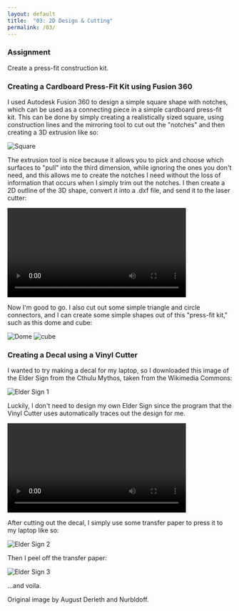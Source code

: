 ```yaml
---
layout: default
title:  "03: 2D Design & Cutting"
permalink: /03/
---
```

### Assignment

Create a press-fit construction kit.

### Creating a Cardboard Press-Fit Kit using Fusion 360

I used Autodesk Fusion 360 to design a simple square shape with notches, which can be used as a connecting piece in a simple cardboard press-fit kit. This can be done by simply creating a realistically sized square, using construction lines and the mirroring tool to cut out the \"notches\" and then creating a 3D extrusion like so:

<img src="square.png" alt="Square">

The extrusion tool is nice because it allows you to pick and choose which surfaces to \"pull\" into the third dimension, while ignoring the ones you don't need, and this allows me to create the notches I need without the loss of information that occurs when I simply trim out the notches. I then create a 2D outline of the 3D shape, convert it into a .dxf file, and send it to the laser cutter:

<video width="400" video controls>
	<source src="laser.mp4" type="video/mp4">
</video>

Now I'm good to go. I also cut out some simple triangle and circle connectors, and I can create some simple shapes out of this \"press-fit kit,\" such as this dome and cube:

<img src="dome.png" alt="Dome">
<img src="cube.png" alt="cube">

### Creating a Decal using a Vinyl Cutter

I wanted to try making a decal for my laptop, so I downloaded this image of the Elder Sign from the Cthulu Mythos, taken from the Wikimedia Commons:

<img src="eldersign1.png" alt="Elder Sign 1">

Luckily, I don't need to design my own Elder Sign since the program that the Vinyl Cutter uses automatically traces out the design for me.

<video width="400" video controls>
	<source src="cutter.mp4" type="video/mp4">
</video>

After cutting out the decal, I simply use some transfer paper to press it to my laptop like so:

<img src="eldersign2.png" alt="Elder Sign 2">

Then I peel off the transfer paper:

<img src="eldersign3.png" alt="Elder Sign 3">

...and voila.

Original image by August Derleth and Nurbldoff.
